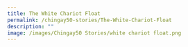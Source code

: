 ```yaml
---
title: The White Chariot Float
permalink: /chingay50-stories/The-White-Chariot-Float
description: ""
image: /images/Chingay50 Stories/white chariot float.png
---
```

